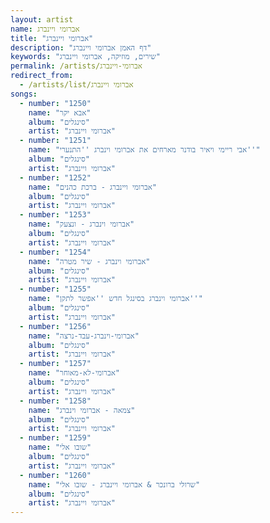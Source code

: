 ```yaml
---
layout: artist
name: אברומי ויינברג
title: "אברומי ויינברג"
description: "דף האמן אברומי ויינברג"
keywords: "שירים, מוזיקה, אברומי ויינברג"
permalink: /artists/אברומי-ויינברג
redirect_from:
  - /artists/list/אברומי ויינברג
songs:
  - number: "1250"
    name: "אבא יקר"
    album: "סינגלים"
    artist: "אברומי ויינברג"
  - number: "1251"
    name: "אבי ריימי ויאיר בודנר מארחים את אברומי וינברג ''התנערי''"
    album: "סינגלים"
    artist: "אברומי ויינברג"
  - number: "1252"
    name: "אברומי ויינברג - ברכת כהנים"
    album: "סינגלים"
    artist: "אברומי ויינברג"
  - number: "1253"
    name: "אברומי וינברג - ונצעק"
    album: "סינגלים"
    artist: "אברומי ויינברג"
  - number: "1254"
    name: "אברומי וינברג - שיר מטרה"
    album: "סינגלים"
    artist: "אברומי ויינברג"
  - number: "1255"
    name: "אברומי וינברג בסינגל חדש ''אפשר לתקן''"
    album: "סינגלים"
    artist: "אברומי ויינברג"
  - number: "1256"
    name: "אברומי-וינברג-עבד-נרצה"
    album: "סינגלים"
    artist: "אברומי ויינברג"
  - number: "1257"
    name: "אברומי-לא-מאוחר"
    album: "סינגלים"
    artist: "אברומי ויינברג"
  - number: "1258"
    name: "צמאה - אברומי וינברג"
    album: "סינגלים"
    artist: "אברומי ויינברג"
  - number: "1259"
    name: "שובו אלי"
    album: "סינגלים"
    artist: "אברומי ויינברג"
  - number: "1260"
    name: "שרולי ברונכר & אברומי ויינברג - שובו אלי"
    album: "סינגלים"
    artist: "אברומי ויינברג"
---
```

